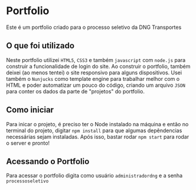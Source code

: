 # Portfolio

Este é um portfolio criado para o processo seletivo da DNG Transportes 

## O que foi utilizado

Neste portfolio utilizei `HTML5`, `CSS3` e também `javascript` com `node.js` para construir a funcionalidade de login do site. Ao construir o portfolio, também deixei (ao menos tentei) o site responsivo para alguns dispositivos. Usei também o `Nunjucks` como template engine para trabalhar melhor com o HTML e poder automatizar um pouco do código, criando um arquivo `JSON` para conter os dados da parte de "projetos" do portfolio.

## Como iniciar

Para inicar o projeto, é preciso ter o Node instalado na máquina e então no terminal do projeto, digitar `npm install` para que algumas depêndencias necessárias sejam instaladas. Após isso, bastar rodar `npm start` para rodar o server e pronto!

## Acessando o Portfolio

Para acessar o portfolio digita como usuário `administradordng` e a senha `processoseletivo`
